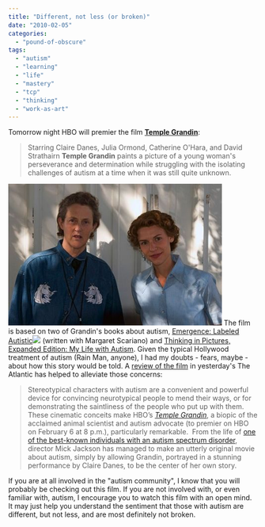 ```yaml
---
title: "Different, not less (or broken)"
date: "2010-02-05"
categories: 
  - "pound-of-obscure"
tags: 
  - "autism"
  - "learning"
  - "life"
  - "mastery"
  - "tcp"
  - "thinking"
  - "work-as-art"
---
```


Tomorrow night HBO will premier the film [**Temple Grandin**](http://www.hbo.com/movies/temple-grandin):

> Starring Claire Danes, Julia Ormond, Catherine O'Hara, and David Strathairn **Temple Grandin** paints a picture of a young woman's perseverance and determination while struggling with the isolating challenges of autism at a time when it was still quite unknown.

[![Temple Grandin and Claire Danes](images/temple-grandin-claire-danes1.jpg "temple-grandin-claire-danes")](http://www.nj.com/entertainment/tv/index.ssf/2010/02/interview_claire_danes_temple.html) The film is based on two of Grandin's books about autism, [Emergence: Labeled Autistic](http://www.amazon.com/gp/product/0446671827?ie=UTF8&tag=gbrettmiller-20&linkCode=as2&camp=1789&creative=9325&creativeASIN=0446671827)![](http://www.assoc-amazon.com/e/ir?t=gbrettmiller-20&l=as2&o=1&a=0446671827) (written with Margaret Scariano) and [Thinking in Pictures, Expanded Edition: My Life with Autism](http://www.amazon.com/gp/product/0307275655?ie=UTF8&tag=gbrettmiller-20&linkCode=as2&camp=1789&creative=9325&creativeASIN=0307275655). Given the typical Hollywood treatment of autism (Rain Man, anyone), I had my doubts - fears, maybe - about how this story would be told. A [review of the film](http://www.theatlantic.com/doc/201002u/autism-movies) in yesterday's The Atlantic has helped to alleviate those concerns:

> Stereotypical characters with autism are a convenient and powerful device for convincing neurotypical people to mend their ways, or for demonstrating the saintliness of the people who put up with them.  These cinematic conceits make HBO’s _[Temple Grandin](http://www.hbo.com/movies/temple-grandin/index.html)_, a biopic of the acclaimed animal scientist and autism advocate (to premier on HBO on February 6 at 8 p.m.), particularly remarkable.  From the life of [one of the best-known individuals with an autism spectrum disorder](http://en.wikipedia.org/wiki/Temple_Grandin), director Mick Jackson has managed to make an utterly original movie about autism, simply by allowing Grandin, portrayed in a stunning performance by Claire Danes, to be the center of her own story.

If you are at all involved in the "autism community", I know that you will probably be checking out this film. If you are not involved with, or even familiar with, autism, I encourage you to watch this film with an open mind. It may just help you understand the sentiment that those with autism are different, but not less, and are most definitely not broken.
